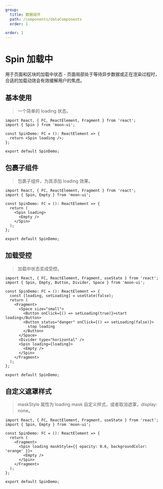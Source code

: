 ```yaml
---
group:
  title: 数据组件
  path: /components/dataComponents
  order: 1

order: 1
---
```


# Spin 加载中

用于页面和区块的加载中状态 - 页面局部处于等待异步数据或正在渲染过程时，合适的加载动效会有效缓解用户的焦虑。

## 基本使用

> 一个简单的 loading 状态。

```tsx
import React, { FC, ReactElement, Fragment } from 'react';
import { Spin } from 'moon-ui';

const SpinDemo: FC = (): ReactElement => {
  return <Spin loading />;
};

export default SpinDemo;
```

## 包裹子组件

> 包裹子组件，为其添加 loading 效果。

```tsx
import React, { FC, ReactElement, Fragment } from 'react';
import { Spin, Empty } from 'moon-ui';

const SpinDemo: FC = (): ReactElement => {
  return (
    <Spin loading>
      <Empty />
    </Spin>
  );
};

export default SpinDemo;
```

## 加载受控

> 加载中状态变成受控。

```tsx
import React, { FC, ReactElement, Fragment, useState } from 'react';
import { Spin, Empty, Button, Divider, Space } from 'moon-ui';

const SpinDemo: FC = (): ReactElement => {
  const [loading, setLoading] = useState(false);
  return (
    <Fragment>
      <Space size="small">
        <Button onClick={() => setLoading(true)}>start loading</Button>
        <Button status="danger" onClick={() => setLoading(false)}>
          stop loading
        </Button>
      </Space>
      <Divider type="horizontal" />
      <Spin loading={loading}>
        <Empty />
      </Spin>
    </Fragment>
  );
};

export default SpinDemo;
```

## 自定义遮罩样式

> maskStyle 属性为 loading mask 自定义样式，或者取消遮罩，display: none。

```tsx
import React, { FC, ReactElement, Fragment, useState } from 'react';
import { Spin, Empty } from 'moon-ui';

const SpinDemo: FC = (): ReactElement => {
  return (
    <Fragment>
      <Spin loading maskStyle={{ opacity: 0.6, backgroundColor: 'orange' }}>
        <Empty />
      </Spin>
    </Fragment>
  );
};

export default SpinDemo;
```

<API></API>
